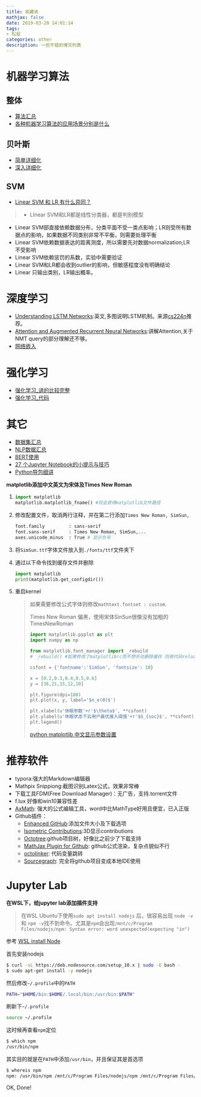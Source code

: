 ```yaml
---
title: 收藏夹
mathjax: false
date: 2019-03-20 14:01:14
tags: 
- 松鼠
categories: other
description: 一些不错的博文列表
---
```


# 机器学习算法
## 整体
- [算法汇总](https://zhuanlan.zhihu.com/p/32877396)
- [各种机器学习算法的应用场景分别是什么](https://www.zhihu.com/question/26726794)

## 贝叶斯
- [简单详细化](https://ocw.mit.edu/courses/mathematics/18-05-introduction-to-probability-and-statistics-spring-2014/readings/MIT18_05S14_Reading11.pdf)
- [深入详细化](http://mindhacks.cn/2008/09/21/the-magical-bayesian-method/?tdsourcetag=s_pctim_aiomsg)

## SVM
- [Linear SVM 和 LR 有什么异同？](https://www.zhihu.com/question/26768865)
> - LInear SVM和LR都是线性分类器，都是判别模型
- Linear SVM部直接依赖数据分布，分类平面不受一类点影响；LR则受所有数据点的影响，如果数据不同类别非常不平衡，则需要处理平衡
- Linear SVM依赖数据表达的距离测度，所以需要先对数据normalization;LR不受影响
- Linear SVM依赖惩罚的系数，实验中需要验证
- Linear SVM和LR都会收到outlier的影响，但敏感程度没有明确结论
- Linear 只输出类别，LR输出概率。

# 深度学习
- [Understanding LSTM Networks](http://colah.github.io/posts/2015-08-Understanding-LSTMs/):英文,多图说明LSTM机制。来源[cs224n](https://web.stanford.edu/class/archive/cs/cs224n/cs224n.1184/syllabus.html)推荐。
- [Attention and Augmented Recurrent Neural Networks](https://distill.pub/2016/augmented-rnns/#attentional-interfaces):讲解Attention,关于NMT query的部分理解还不够。
- [网络嵌入](<https://www.jiqizhixin.com/articles/2018-08-14-10>)

# 强化学习
- [强化学习_讲的比较完整](https://www.intel.ai/demystifying-deep-reinforcement-learning/)
- [强化学习_代码](https://github.com/yenchenlin/DeepLearningFlappyBird/blob/master/deep_q_network.py)


# 其它
- [数据集汇总](https://github.com/awesomedata/awesome-public-datasets#naturallanguage)
- [NLP数据汇总](https://github.com/niderhoff/nlp-datasets)
- [BERT使用](https://zhuanlan.zhihu.com/p/61671334)
- [27 个Jupyter Notebook的小提示与技巧](http://liuchengxu.org/pelican-blog/jupyter-notebook-tips.html)
- [Python导包细讲](<https://chrisyeh96.github.io/2017/08/08/definitive-guide-python-imports.html>)



**matplotlib添加中文英文为宋体及Times New Roman**

1. ```python
   import matplotlib
   matplotlib.matplotlib_fname() #将会获得matplotlib文件路径
   ```

2. 修改配置文件，取消两行注释，并在第二行添加`Times New Roman, SimSun,`

   ```bash
   font.family         : sans-serif
   font.sans-serif     : Times New Roman, SimSun,...
   axes.unicode_minus  : True # 显示负号
   ```

3. 将`SimSun.ttf`字体文件放入到`./fonts/ttf`文件夹下

4. 通过以下命令找到缓存文件并删除

   ```python
   import matplotlib
   print(matplotlib.get_configdir())
   ```

   

5. 重启kernel

   > 如果需要修改公式字体则修改`mathtext.fontset : custom`.
   >
   > Times New Roman 偏黑，使用宋体SinSun很像没有加粗的TimesNewRoman
   >
   > ```python
   > import matplotlib.pyplot as plt
   > import numpy as np
   > 
   > from matplotlib.font_manager import _rebuild
   > # _rebuild() #如果修改了matplotlibrc而不想手动删除缓存 则用代码reload一下
   > 
   > csfont = {'fontname':'SimSun', 'fontsize': 10}
   > 
   > x = [0.2,0.3,0.4,0.5,0.6]
   > y = [36,21,15,12,10]
   > 
   > plt.figure(dpi=180)
   > plt.plot(x, y, label='$n_e(0)$')
   > 
   > plt.xlabel(u'休眠参数'+r'$\theta$', **csfont)
   > plt.ylabel(u'休眠状态下云用户最优接入阈值'+r'$G_{soc}$', **csfont)
   > plt.legend()
   > ```
   >
   > [python matplotlib 中文显示参数设置](<https://segmentfault.com/a/1190000005144275#articleHeader3>)

# 推荐软件

- typora:强大的Markdown编辑器
- Mathpix Snippiong:截图识别Latex公式，效果非常棒
- 下载工具FDM(Free Download Manager)：无广告，支持.torrent文件
- f.lux 好像和win10兼容性差
- [AxMath](<http://www.amyxun.com/>): 强大的公式编辑工具，word中比MathType好用且便宜，已入正版
- Github插件：
  - [Enhanced GitHub](<https://chrome.google.com/webstore/detail/enhanced-github/anlikcnbgdeidpacdbdljnabclhahhmd?utm_source=chrome-ntp-icon>):添加文件大小及下载选项
  - [Isometric Contributions](<https://chrome.google.com/webstore/detail/isometric-contributions/mjoedlfflcchnleknnceiplgaeoegien?utm_source=chrome-ntp-icon>):3D显示contributions 
  - [Octotree](<https://chrome.google.com/webstore/detail/octotree/bkhaagjahfmjljalopjnoealnfndnagc?utm_source=chrome-ntp-icon>):github项目树，好像比之前少了下载支持
  - [MathJax Plugin for Github](<https://chrome.google.com/webstore/detail/mathjax-plugin-for-github/ioemnmodlmafdkllaclgeombjnmnbima>): github公式渲染，复杂点貌似不行
  - [octolinker](<https://octolinker.now.sh/>): 代码变量跳转
  - [Sourcegraph](<https://chrome.google.com/webstore/detail/sourcegraph/dgjhfomjieaadpoljlnidmbgkdffpack>): 完全将github项目变成本地IDE使用



# Jupyter Lab

**在WSL下，给jupyter lab添加插件支持**

> 在WSL Ubuntu下使用`sudo apt install nodejs` 后，很容易出现 `node -v` 和 `npm -v`找不到命令。尤其是`npm`会出现`/mnt/c/Program Files/nodejs/npm: Syntax error: word unexpected(expecting "in")`

参考 [WSL install Node](<https://github.com/microsoft/WSL/issues/1512>) 

首先安装nodejs

``` bash
$ curl -sL https://deb.nodesource.com/setup_10.x | sudo -E bash -
$ sudo apt-get install -y nodejs
```

然后修改`~/.profile`中的`PATH`

``` bash
PATH="$HOME/bin:$HOME/.local/bin:/usr/bin:$PATH"
```

刷新下`~/.profile`

``` bash
source ~/.profile
```

这时候再查看`npm`定位

``` bash
$ which npm
/usr/bin/npm
```
其实目的就是在`PATH`中添加`/usr/bin`，并且保证其是首选项

``` bash
$ whereis npm
npm: /usr/bin/npm /mnt/c/Program Files/nodejs/npm /mnt/c/Program Files/nodejs/npm.cmd
```

OK, Done!